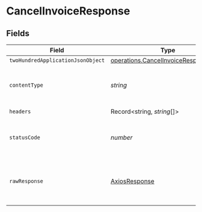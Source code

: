# CancelInvoiceResponse


## Fields

| Field                                                                                               | Type                                                                                                | Required                                                                                            | Description                                                                                         |
| --------------------------------------------------------------------------------------------------- | --------------------------------------------------------------------------------------------------- | --------------------------------------------------------------------------------------------------- | --------------------------------------------------------------------------------------------------- |
| `twoHundredApplicationJsonObject`                                                                   | [operations.CancelInvoiceResponseBody](../../../sdk/models/operations/cancelinvoiceresponsebody.md) | :heavy_minus_sign:                                                                                  | OK                                                                                                  |
| `contentType`                                                                                       | *string*                                                                                            | :heavy_check_mark:                                                                                  | HTTP response content type for this operation                                                       |
| `headers`                                                                                           | Record<string, *string*[]>                                                                          | :heavy_check_mark:                                                                                  | N/A                                                                                                 |
| `statusCode`                                                                                        | *number*                                                                                            | :heavy_check_mark:                                                                                  | HTTP response status code for this operation                                                        |
| `rawResponse`                                                                                       | [AxiosResponse](https://axios-http.com/docs/res_schema)                                             | :heavy_check_mark:                                                                                  | Raw HTTP response; suitable for custom response parsing                                             |